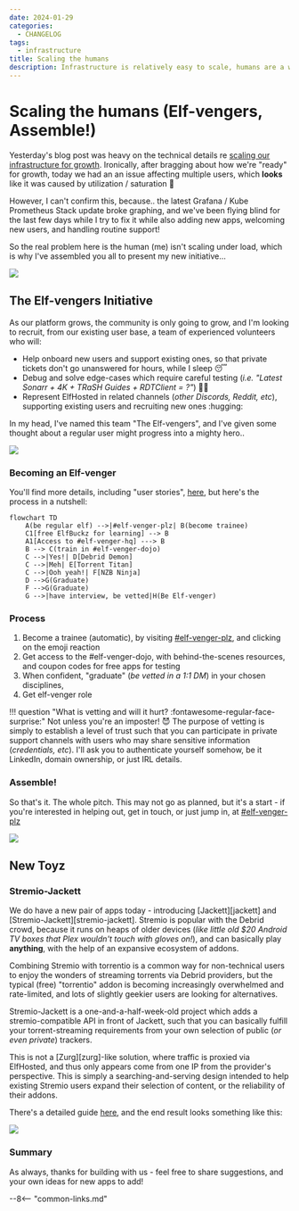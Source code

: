 ```yaml
---
date: 2024-01-29
categories:
  - CHANGELOG
tags:
  - infrastructure
title: Scaling the humans
description: Infrastructure is relatively easy to scale, humans are a whole different story. Here's what we're doing to scale the community / support areas of ElfHosted
---
```

# Scaling the humans (Elf-vengers, Assemble!)

Yesterday's blog post was heavy on the technical details re [scaling our infrastructure for growth](/blog/2024/01/28/scaling-the-gigabytes/). Ironically, after bragging about how we're "ready" for growth, today we had an an issue affecting multiple users, which **looks** like it was caused by utilization / saturation :facepalm:

However, I can't confirm this, because.. the latest Grafana / Kube Prometheus Stack update broke graphing, and we've been flying blind for the last few days while I try to fix it while also adding new apps, welcoming new users, and handling routine support!

So the real problem here is the human (me) isn't scaling under load, which is why I've assembled you all to present my new initiative...

![](https://i.imgflip.com/8dx1mc.jpg)

<!-- more -->
## The Elf-vengers Initiative

As our platform grows, the community is only going to grow, and I'm looking to recruit, from our existing user base, a team of experienced volunteers who will:

* Help onboard new users and support existing ones, so that private tickets don't go unanswered for hours, while I sleep :sleeping:
* Debug and solve edge-cases which require careful testing (*i.e. "Latest Sonarr + 4K + TRaSH Guides + RDTClient = ?"*) :scientist:
* Represent ElfHosted in related channels (*other Discords, Reddit, etc*), supporting existing users and recruiting new ones :hugging:

In my head, I've named this team "The Elf-vengers", and I've given some thought about a regular user might progress into a mighty hero..

![](https://i.imgflip.com/8dx351.jpg)

### Becoming an Elf-venger

You'll find more details, including "user stories", [here](/team/#elf-vengers), but here's the process in a nutshell:

```mermaid
flowchart TD
    A(be regular elf) -->|#elf-venger-plz| B(become trainee)
    C1[free ElfBuckz for learning] --> B
    A1[Access to #elf-venger-hq] ---> B
    B --> C(train in #elf-venger-dojo)
    C -->|Yes!| D[Debrid Demon]
    C -->|Meh| E[Torrent Titan]
    C -->|Ooh yeah!| F[NZB Ninja]
    D -->G(Graduate)
    F -->G(Graduate)
    G -->|have interview, be vetted|H(Be Elf-venger)
```

### Process

1. Become a trainee (automatic), by visiting [#elf-venger-plz](https://discord.com/channels/396055506072109067/1198400497632153630), and clicking on the emoji reaction
2. Get access to the #elf-venger-dojo, with behind-the-scenes resources, and coupon codes for free apps for testing
3. When confident, "graduate" (*be vetted in a 1:1 DM*) in your chosen disciplines,
4. Get elf-venger role

!!! question "What is vetting and will it hurt? :fontawesome-regular-face-surprise:"
    Not unless you're an imposter! :smiling_imp: The purpose of vetting is simply to establish a level of trust such that you can participate in private support channels with users who may share sensitive information (*credentials, etc*). I'll ask you to authenticate yourself somehow, be it LinkedIn, domain ownership, or just IRL details.

### Assemble!

So that's it. The whole pitch. This may not go as planned, but it's a start - if you're interested in helping out, get in touch, or just jump in, at [#elf-venger-plz](https://discord.com/channels/396055506072109067/1198400497632153630)

![](https://i.imgflip.com/8dx180.jpg)

## New Toyz

### Stremio-Jackett

We do have a new pair of apps today - introducing [Jackett][jackett] and [Stremio-Jackett][stremio-jackett]. Stremio is popular with the Debrid crowd, because it runs on heaps of older devices (*like little old $20 Android TV boxes that Plex wouldn't touch with gloves on!*), and can basically play **anything**, with the help of an expansive ecosystem of addons.

Combining Stremio with torrentio is a common way for non-technical users to enjoy the wonders of streaming torrents via Debrid providers, but the typical (free) "torrentio" addon is becoming increasingly overwhelmed and rate-limited, and lots of slightly geekier users are looking for alternatives.

Stremio-Jackett is a one-and-a-half-week-old project which adds a stremio-compatible API in front of Jackett, such that you can basically fulfill your torrent-streaming requirements from your own selection of public (*or even private*) trackers.

This is not a [Zurg][zurg]-like solution, where traffic is proxied via ElfHosted, and thus only appears come from one IP from the provider's perspective. This is simply a searching-and-serving design intended to help existing Stremio users expand their selection of content, or the reliability of their addons.

There's a detailed guide [here](/guides/media/stream-from-real-debrid-with-stremio-jackett/), and the end result looks something like this:

![](/images/stremio-jacket-example-search.png)

### Summary

As always, thanks for building with us - feel free to share suggestions, and your own ideas for new apps to add!

--8<-- "common-links.md"
